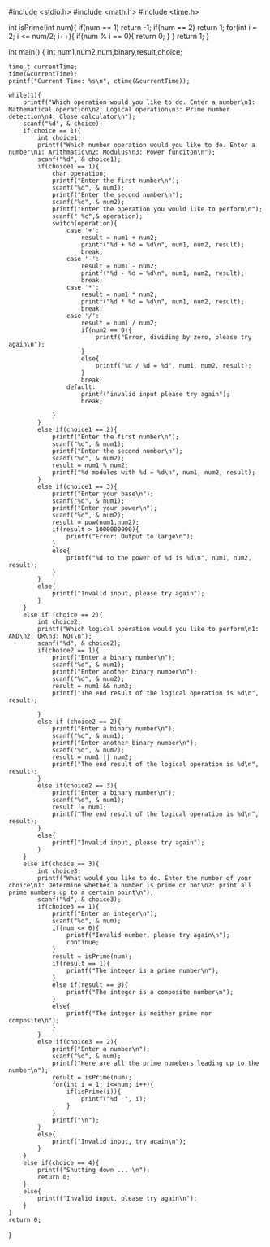 #include <stdio.h>
#include <math.h>
#include <time.h>

int isPrime(int num){
    if(num == 1) return -1;
    if(num == 2) return 1;
    for(int i = 2; i <= num/2; i++){
        if(num % i == 0){
            return 0;
        }
    }
    return 1;
}

int main() {
    int num1,num2,num,binary,result,choice;
    
    time_t currentTime;
    time(&currentTime);
    printf("Current Time: %s\n", ctime(&currentTime));
    
    while(1){
        printf("Which operation would you like to do. Enter a number\n1: Mathematical operation\n2: Logical operation\n3: Prime number detection\n4: Close calculator\n");
        scanf("%d", & choice);
        if(choice == 1){
            int choice1;
            printf("Which number operation would you like to do. Enter a number\n1: Arithmatic\n2: Modulus\n3: Power funciton\n");
            scanf("%d", & choice1);
            if(choice1 == 1){
                char operation;
                printf("Enter the first number\n");
                scanf("%d", & num1);
                printf("Enter the second number\n");
                scanf("%d", & num2);
                printf("Enter the operation you would like to perform\n");
                scanf(" %c",& operation);
                switch(operation){
                    case '+':
                        result = num1 + num2;
                        printf("%d + %d = %d\n", num1, num2, result);
                        break;
                    case '-':
                        result = num1 - num2;
                        printf("%d - %d = %d\n", num1, num2, result);
                        break;
                    case '*':
                        result = num1 * num2;
                        printf("%d * %d = %d\n", num1, num2, result);
                        break;
                    case '/':
                        result = num1 / num2;
                        if(num2 == 0){
                            printf("Error, dividing by zero, please try again\n");
                        }
                        else{
                            printf("%d / %d = %d", num1, num2, result);
                        }
                        break;
                    default:
                        printf("invalid input please try again");
                        break;
                    
                }
            }
            else if(choice1 == 2){
                printf("Enter the first number\n");
                scanf("%d", & num1);
                printf("Enter the second number\n");
                scanf("%d", & num2);
                result = num1 % num2;
                printf("%d modules with %d = %d\n", num1, num2, result);
            }
            else if(choice1 == 3){
                printf("Enter your base\n");
                scanf("%d", & num1);
                printf("Enter your power\n");
                scanf("%d", & num2);
                result = pow(num1,num2);
                if(result > 1000000000){
                    printf("Error: Output to large\n");
                }
                else{
                    printf("%d to the power of %d is %d\n", num1, num2, result);
                }
            }
            else{
                printf("Invalid input, please try again");
            }
        }
        else if (choice == 2){
            int choice2;
            printf("Which logical operation would you like to perform\n1: AND\n2: OR\n3: NOT\n");
            scanf("%d", & choice2);
            if(choice2 == 1){
                printf("Enter a binary number\n");
                scanf("%d", & num1);
                printf("Enter another binary number\n");
                scanf("%d", & num2);
                result = num1 && num2;
                printf("The end result of the logical operation is %d\n", result);
                
            }
            else if (choice2 == 2){
                printf("Enter a binary number\n");
                scanf("%d", & num1);
                printf("Enter another binary number\n");
                scanf("%d", & num2);
                result = num1 || num2;
                printf("The end result of the logical operation is %d\n", result);
            }
            else if(choice2 == 3){
                printf("Enter a binary number\n");
                scanf("%d", & num1);
                result != num1;
                printf("The end result of the logical operation is %d\n", result);
            }
            else{
                printf("Invalid input, please try again");
            }
        }
        else if(choice == 3){
            int choice3;
            printf("What would you like to do. Enter the number of your choice\n1: Determine whether a number is prime or not\n2: print all prime numbers up to a certain point\n");
            scanf("%d", & choice3);
            if(choice3 == 1){
                printf("Enter an integer\n");
                scanf("%d", & num);
                if(num <= 0){
                    printf("Invalid number, please try again\n");
                    continue;
                }
                result = isPrime(num);
                if(result == 1){
                    printf("The integer is a prime number\n");
                }
                else if(result == 0){
                    printf("The integer is a composite number\n");
                }
                else{
                    printf("The integer is neither prime nor composite\n");
                }
            }
            else if(choice3 == 2){
                printf("Enter a number\n");
                scanf("%d", & num);
                printf("Here are all the prime numebers leading up to the number\n");
                result = isPrime(num);
                for(int i = 1; i<=num; i++){
                    if(isPrime(i)){
                        printf("%d  ", i);
                    }
                }
                printf("\n");
            }
            else{
                printf("Invalid input, try again\n");
            }
        }
        else if(choice == 4){
            printf("Shutting down ... \n");
            return 0;
        }
        else{
            printf("Invalid input, please try again\n");
        }
    }
    return 0;
}
